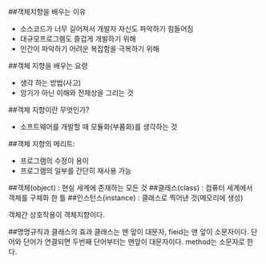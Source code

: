 ##객체지향을 배우는 이유
- 소스코드가 너무 길어져서 개발자 자신도 파악하기 힘들어짐
- 대규모프로그램도 즐겁게 개발하기 위해
- 인간이 파악하기 어려운 복잡함을 극복하기 위해

##객체 지향을 배우는 요령
- 생각 하는 방법(사고)
- 암기가 아닌 이해와 전체상을 그리는 것

##객체 지향이란 무엇인가?
- 소프트웨어를 개발할 때 모듈화(부품화)를 생각하는 것

##객체 지향의 메리트:
- 프로그램의 수정이 용이
- 프로그램의 일부를 간단히 재사용 가능

##객체(object) : 현실 세계에 존재하는 모든 것
##클래스(class) : 컴퓨터 세계에서 객체를 구체화 한 틀
##인스턴스(instance) : 클래스로 찍어낸 것(메모리에 생성)

객체간 상호작용이 객체지향이다.

##명명규칙과 클래스의 효과
클래스는 맨 앞이 대문자,
fieid는 맨 앞이 소문자이다. 단어와 단어가 연결되면 두번째 단어부터는 맨앞이 대문자이다.
method는 소문자로 한다.
